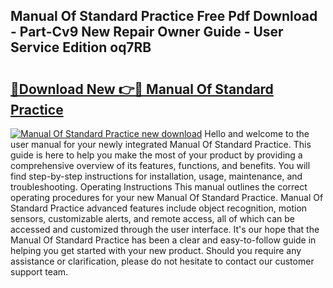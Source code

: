 ## Manual Of Standard Practice Free Pdf Download - Part-Cv9 New Repair Owner Guide - User Service Edition oq7RB

# <h2><a href="http://bc92164.oget.top/?id=Manual+Of+Standard+Practice">🔗Download New 👉🔴 Manual Of Standard Practice</a></h2>

[![Manual Of Standard Practice new download](https://i.imgur.com/5g1atiW.png)](http://bc92164.oget.top/?id=Manual+Of+Standard+Practice)
Hello and welcome to the user manual for your newly integrated Manual Of Standard Practice. This guide is here to help you make the most of your product by providing a comprehensive overview of its features, functions, and benefits. You will find step-by-step instructions for installation, usage, maintenance, and troubleshooting. Operating Instructions This manual outlines the correct operating procedures for your new Manual Of Standard Practice. Manual Of Standard Practice advanced features include object recognition, motion sensors, customizable alerts, and remote access, all of which can be accessed and customized through the user interface. It's our hope that the Manual Of Standard Practice has been a clear and easy-to-follow guide in helping you get started with your new product. Should you require any assistance or clarification, please do not hesitate to contact our customer support team.
